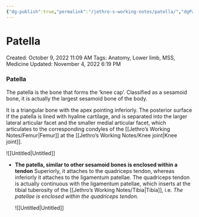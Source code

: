 ```yaml
---
{"dg-publish":true,"permalink":"/jethro-s-working-notes/patella/","dgPassFrontmatter":true}
---
```



# Patella

Created: October 9, 2022 11:09 AM
Tags: Anatomy, Lower limb, MSS, Medicine
Updated: November 4, 2022 6:19 PM

### Patella
The patella is the bone that forms the ‘knee cap’. Classified as a sesamoid bone, it is actually the largest sesamoid bone of the body.

It is a triangular bone with the apex pointing inferiorly. The posterior surface if the patella is lined with hyaline cartilage, and is separated into the larger lateral articular facet and the smaller medial articular facet, which articulates to the corresponding condyles of the [[Jethro’s Working Notes/Femur\|Femur]] at the [[Jethro’s Working Notes/Knee joint\|Knee joint]].

![[Untitled\|Untitled]]

- **The patella, similar to other sesamoid bones is enclosed within a tendon** 
    Superiorly, it attaches to the quadriceps tendon, whereas inferiorly it attaches to the ligamentum patellae. The quadriceps tendon is actually continuous with the ligamentum patellae, which inserts at the tibial tuberosity of the [[Jethro’s Working Notes/Tibia\|Tibia]], i.e. *The patellae is enclosed within the quadriceps tendon.*
    
    ![[Untitled\|Untitled]]